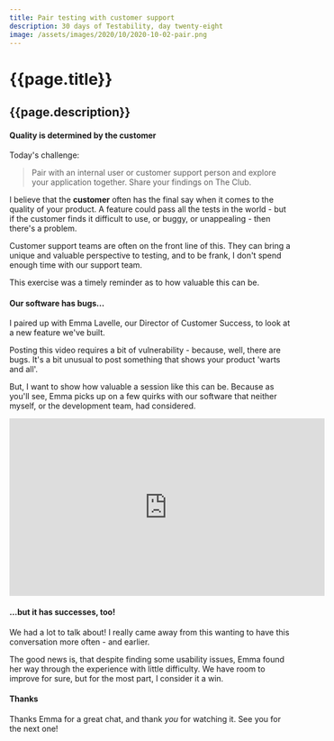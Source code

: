 ```yaml
---
title: Pair testing with customer support
description: 30 days of Testability, day twenty-eight
image: /assets/images/2020/10/2020-10-02-pair.png
---
```

# {{page.title}}
## {{page.description}}

#### Quality is determined by the customer

Today's challenge:
> Pair with an internal user or customer support person and explore your application together. Share your findings on The Club.

I believe that the **customer** often has the final say when it comes to the quality of your product. A feature could pass all the tests in the world - but if the customer finds it difficult to use, or buggy, or unappealing - then there's a problem.

Customer support teams are often on the front line of this. They can bring a unique and valuable perspective to testing, and to be frank, I don't spend enough time with our support team.

This exercise was a timely reminder as to how valuable this can be.

#### Our software has bugs...

I paired up with Emma Lavelle, our Director of Customer Success, to look at a new feature we've built.

Posting this video requires a bit of vulnerability - because, well, there are bugs. It's a bit unusual to post something that shows your product 'warts and all'.

But, I want to show how valuable a session like this can be. Because as you'll see, Emma picks up on a few quirks with our software that neither myself, or the development team, had considered.

<iframe width="560" height="315" src="https://www.youtube.com/embed/cAoowTeMYGo" frameborder="0" allow="accelerometer; autoplay; clipboard-write; encrypted-media; gyroscope; picture-in-picture" allowfullscreen></iframe>

#### ...but it has successes, too!

We had a lot to talk about! I really came away from this wanting to have this conversation more often - and earlier.

The good news is, that despite finding some usability issues, Emma found her way through the experience with little difficulty. We have room to improve for sure, but for the most part, I consider it a win.

#### Thanks
Thanks Emma for a great chat, and thank *you* for watching it. See you for the next one!